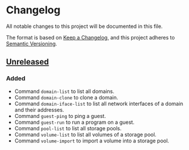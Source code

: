 # Changelog

All notable changes to this project will be documented in this file.

The format is based on [Keep a Changelog](https://keepachangelog.com/en/1.1.0/),
and this project adheres to [Semantic Versioning](https://semver.org/spec/v2.0.0.html).

## [Unreleased]

### Added

- Command `domain-list` to list all domains.
- Command `domain-clone` to clone a domain.
- Command `domain-iface-list` to list all network interfaces of a domain and their addresses. 
- Command `guest-ping` to ping a guest.
- Command `guest-run` to run a program on a guest.
- Command `pool-list` to list all storage pools.
- Command `volume-list` to list all volumes of a storage pool.
- Command `volume-import` to import a volume into a storage pool.

[unreleased]: https://github.com/aahlenst/virtomate/commits/main/
